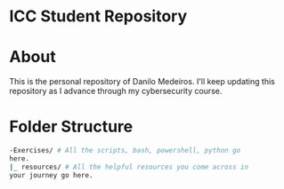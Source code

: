 # ICC Student Repository
# About
This is the personal repository of Danilo Medeiros.
I'll keep updating this repository as I advance through my
cybersecurity course.

# Folder Structure
```bash
-Exercises/ # All the scripts, bash, powershell, python go
here.
|_ resources/ # All the helpful resources you come across in
your journey go here.
```
